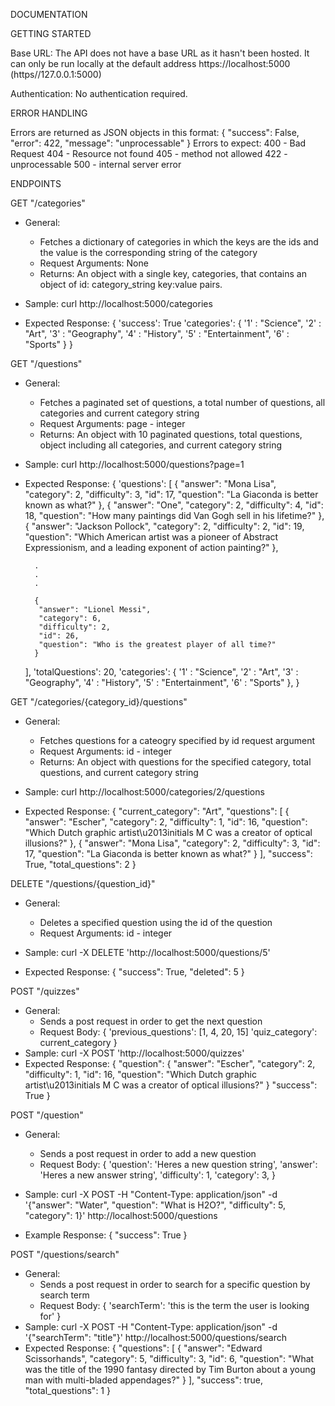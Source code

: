 DOCUMENTATION

GETTING STARTED

Base URL: The API does not have a base URL as it hasn't been hosted. It can only be run locally at the default address https://localhost:5000 (https//127.0.0.1:5000)

Authentication: No authentication required.

ERROR HANDLING

Errors are returned as JSON objects in this format:
{
    "success": False,
    "error": 422,
    "message": "unprocessable"
}
Errors to expect:
400 - Bad Request
404 - Resource not found
405 - method not allowed
422 - unprocessable
500 - internal server error

ENDPOINTS

GET "/categories"

- General:
  - Fetches a dictionary of categories in which the keys are the ids and the value is the corresponding string of the category
  - Request Arguments: None
  - Returns: An object with a single key, categories, that contains an object of id: category_string key:value pairs.
  
- Sample: curl http://localhost:5000/categories
- Expected Response:
   {
    'success': True
    'categories': { '1' : "Science",
    '2' : "Art",
    '3' : "Geography",
    '4' : "History",
    '5' : "Entertainment",
    '6' : "Sports" }
   }
   
GET "/questions"

- General:
  - Fetches a paginated set of questions, a total number of questions, all categories and current category string
  - Request Arguments: page - integer
  - Returns: An object with 10 paginated questions, total questions, object including all categories, and current category         string
  
- Sample: curl http://localhost:5000/questions?page=1
- Expected Response:
{
    'questions': [
        {
         "answer": "Mona Lisa", 
         "category": 2, 
         "difficulty": 3, 
         "id": 17, 
         "question": "La Giaconda is better known as what?"
        }, 
        {
         "answer": "One", 
         "category": 2, 
         "difficulty": 4, 
         "id": 18, 
         "question": "How many paintings did Van Gogh sell in his lifetime?"
        }, 
        {
         "answer": "Jackson Pollock",
         "category": 2,
         "difficulty": 2,
         "id": 19,
         "question": "Which American artist was a pioneer of Abstract Expressionism, and a leading exponent of action painting?"
        },
        
        .
        .
        .
        
        {
         "answer": "Lionel Messi",
         "category": 6,
         "difficulty": 2,
         "id": 26,
         "question": "Who is the greatest player of all time?"
        }
    ],
    'totalQuestions': 20,
    'categories': { '1' : "Science",
    '2' : "Art",
    '3' : "Geography",
    '4' : "History",
    '5' : "Entertainment",
    '6' : "Sports" },
}

GET "/categories/{category_id}/questions"

- General:
  - Fetches questions for a cateogry specified by id request argument
  - Request Arguments: id - integer
  - Returns: An object with questions for the specified category, total questions, and current category string
  
- Sample: curl http://localhost:5000/categories/2/questions
- Expected Response:
{
  "current_category": "Art", 
  "questions": [
    {
      "answer": "Escher", 
      "category": 2, 
      "difficulty": 1, 
      "id": 16, 
      "question": "Which Dutch graphic artist\u2013initials M C was a creator of optical illusions?"
    }, 
    {
      "answer": "Mona Lisa", 
      "category": 2, 
      "difficulty": 3, 
      "id": 17, 
      "question": "La Giaconda is better known as what?"
    }
  ], 
  "success": True, 
  "total_questions": 2
}

DELETE "/questions/{question_id}"

- General:
  - Deletes a specified question using the id of the question
  - Request Arguments: id - integer
  
- Sample: curl -X DELETE 'http://localhost:5000/questions/5'
- Expected Response:
{
  "success": True,
  "deleted": 5
}

POST "/quizzes"

- General:
  - Sends a post request in order to get the next question
  - Request Body:
    {
        'previous_questions': [1, 4, 20, 15]
        'quiz_category': current_category
    }
- Sample: curl -X POST 'http://localhost:5000/quizzes'
- Expected Response: 
{
 "question": {
  "answer": "Escher", 
  "category": 2, 
  "difficulty": 1, 
  "id": 16, 
  "question": "Which Dutch graphic artist\u2013initials M C was a creator of optical illusions?"
 }
 "success": True
}

POST "/question"

- General:
  - Sends a post request in order to add a new question
  - Request Body:
  {
    'question':  'Heres a new question string',
    'answer':  'Heres a new answer string',
    'difficulty': 1,
    'category': 3,
  }
  
- Sample: curl -X POST -H "Content-Type: application/json" -d '{"answer": "Water", "question": "What is H2O?", "difficulty": 5, "category": 1}' http://localhost:5000/questions

- Example Response: 
{
 "success": True
}

POST "/questions/search"
- General:
  - Sends a post request in order to search for a specific question by search term
  - Request Body:
  {
    'searchTerm': 'this is the term the user is looking for'
  }
- Sample: curl -X POST -H "Content-Type: application/json" -d '{"searchTerm": "title"}' http://localhost:5000/questions/search
- Expected Response:
     {
        "questions": [
          {
            "answer": "Edward Scissorhands",
            "category": 5,
            "difficulty": 3,
            "id": 6,
            "question": "What was the title of the 1990 fantasy directed by Tim Burton about a young man with multi-bladed appendages?"
          }
        ],
        "success": true,
        "total_questions": 1
      }